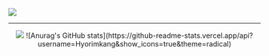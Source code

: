 <img src="https://capsule-render.vercel.app/api?type=venom&color=auto&height=200&section=header&text=Hyorim%20Kang&fontSize=90&fontColor=000000" />
<hr>
<div align=center>
 <img src="https://github-readme-stats.vercel.app/api/top-langs/?username=hyorimKang&layout=compact">
![Anurag's GitHub stats](https://github-readme-stats.vercel.app/api?username=Hyorimkang&show_icons=true&theme=radical)
</div>
